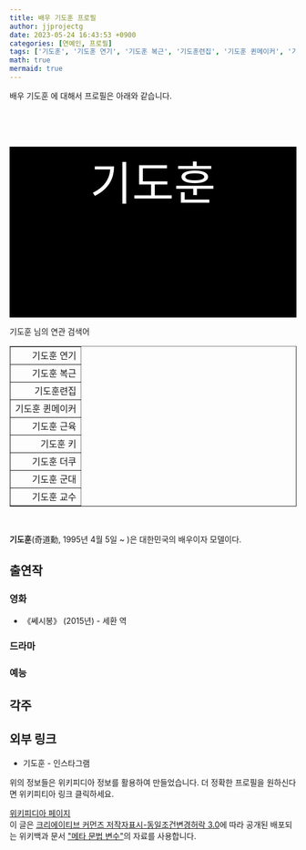 ```yaml
---
title: 배우 기도훈 프로필
author: jjprojectg
date: 2023-05-24 16:43:53 +0900
categories: [연예인, 프로필]
tags: ['기도훈', '기도훈 연기', '기도훈 복근', '기도훈련집', '기도훈 퀸메이커', '기도훈 근육', '기도훈 키', '기도훈 더쿠', '기도훈 군대', '기도훈 교수']
math: true
mermaid: true
---
```


<p>
배우 기도훈 에 대해서  프로필은 아래와 같습니다. 
</p>
<div class="textimage_container" style="background-color:black ; width:100%; height:300px; ">
  <p style=" color: white; text-align: center;font-size:80">기도훈</p>
</div>
<p>
 기도훈 님의 연관 검색어
</p>
<table  border="1" class="dataframe"> <tr style="text-align: right;"> <td> 기도훈 연기 </td></tr> <tr style="text-align: right;"> <td> 기도훈 복근 </td></tr> <tr style="text-align: right;"> <td> 기도훈련집 </td></tr> <tr style="text-align: right;"> <td> 기도훈 퀸메이커 </td></tr> <tr style="text-align: right;"> <td> 기도훈 근육 </td></tr> <tr style="text-align: right;"> <td> 기도훈 키 </td></tr> <tr style="text-align: right;"> <td> 기도훈 더쿠 </td></tr> <tr style="text-align: right;"> <td> 기도훈 군대 </td></tr> <tr style="text-align: right;"> <td> 기도훈 교수 </td></tr></table>
<br />
<p><span></span>
</p>
<p><b>기도훈</b>(奇道勳, 1995년 4월 5일 ~ )은 대한민국의 배우이자 모델이다.</p>

<h2>출연작</h2>
<h3>영화</h3>
<ul><li>《쎄시봉》 (2015년) - 세환 역</li></ul>

<h3>드라마</h3>
<h3>예능</h3>
<h2>각주</h2>
<h2>외부 링크</h2>
<ul><li>기도훈 - 인스타그램</li></ul>
<p>
위의 정보들은 위키피디아 정보를 활용하여 만들었습니다. 
더 정확한 프로필을 원하신다면 위키피티아 링크 클릭하세요. 
</p>
<a href="https://ko.wikipedia.org/wiki/기도훈" >위키피디아 페이지 </a>


<footer>
이 글은 <a href="https://creativecommons.org/licenses/by-sa/3.0/">크리에이티브 커먼즈 저작자표시-동일조건변경허락 3.0</a>에 따라 공개된 배포되는 위키백과 문서 <a href="https://ko.wikipedia.org/wiki/메타_문법_변수">"메타 문법 변수"</a>의 자료를 사용합니다.
</footer>

